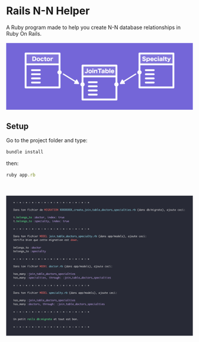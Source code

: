 # Rails N-N Helper

A Ruby program made to help you create N-N database relationships in Ruby On Rails.
<br><br>
<img src="preview/N-N.svg" >

## Setup

Go to the project folder and type:

```ruby
bundle install
```

then:

```ruby
ruby app.rb
```
<br><br>
<img src="preview/example.png" >
